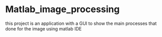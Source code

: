 # Matlab_image_processing
 this project is an application with a GUI to show the main processes that done for the image using matlab IDE
